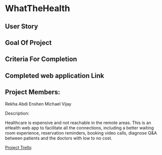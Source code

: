 # WhatTheHealth

## User Story

## Goal Of Project


## Criteria For Completion

## Completed web application Link
## Project Members:
Rekha
Abdi
Enshen
Michael
Vijay

Description:

Healthcare is expensive and not reachable in the remote areas. This is an eHealth web app to facilitate all the connections, including a better waiting room experience, reservation reminders, booking video calls, diagnose Q&A between patients and the doctors with low to no cost.

[Project Trello](https://trello.com/b/bQ8levDx/project)

